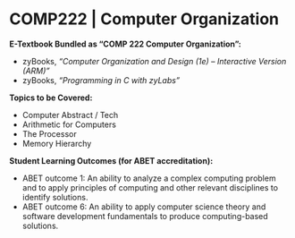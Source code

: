 # COMP222 | Computer Organization

**E-Textbook Bundled as “COMP 222 Computer Organization”:**
- zyBooks, *“Computer Organization and Design (1e) – Interactive Version (ARM)”*
- zyBooks, *“Programming in C with zyLabs”*

**Topics to be Covered:**
- Computer Abstract / Tech
- Arithmetic for Computers
- The Processor
- Memory Hierarchy

**Student Learning Outcomes (for ABET accreditation):**
- ABET outcome 1: An ability to analyze a complex computing problem and to apply principles of
computing and other relevant disciplines to identify solutions.
- ABET outcome 6: An ability to apply computer science theory and software development fundamentals
to produce computing-based solutions.
